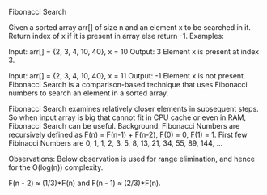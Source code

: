 Fibonacci Search

Given a sorted array arr[] of size n and an element x to be searched in it. Return index of x if it is present in array else return -1.
Examples:

Input:  arr[] = {2, 3, 4, 10, 40}, x = 10
Output:  3
Element x is present at index 3.

Input:  arr[] = {2, 3, 4, 10, 40}, x = 11
Output:  -1
Element x is not present.
Fibonacci Search is a comparison-based technique that uses Fibonacci numbers to search an element in a sorted array.


Fibonacci Search examines relatively closer elements in subsequent steps. So when input array is big that cannot fit in CPU cache or even in RAM, Fibonacci Search can be useful.
Background:
Fibonacci Numbers are recursively defined as F(n) = F(n-1) + F(n-2), F(0) = 0, F(1) = 1. First few Fibinacci Numbers are 0, 1, 1, 2, 3, 5, 8, 13, 21, 34, 55, 89, 144, …




Observations:
Below observation is used for range elimination, and hence for the O(log(n)) complexity.

F(n - 2) &approx; (1/3)*F(n) and 
F(n - 1) &approx; (2/3)*F(n).




